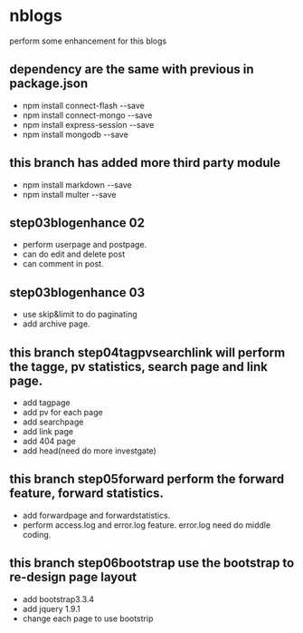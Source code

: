 # nblogs

perform some enhancement for this blogs

## dependency are the same with  previous in package.json
- npm install connect-flash --save
- npm install connect-mongo --save
- npm install express-session --save
- npm install mongodb --save

## this branch has added more third party module
- npm install markdown --save
- npm install multer --save

## step03blogenhance 02
- perform userpage and postpage.
- can do edit and delete post
- can comment in post.

## step03blogenhance 03
- use skip&limit to do paginating
- add archive page.

## this branch step04tagpvsearchlink will perform the tagge, pv statistics, search page and link page.
- add tagpage
- add pv for each page
- add searchpage
- add link page
- add 404 page
- add head(need do more investgate)

## this branch step05forward perform the forward feature, forward statistics.
- add forwardpage and forwardstatistics.
- perform access.log and error.log feature. error.log need do middle coding.

## this branch step06bootstrap use the bootstrap to re-design page layout
- add bootstrap3.3.4
- add jquery 1.9.1
- change each page to use bootstrip
